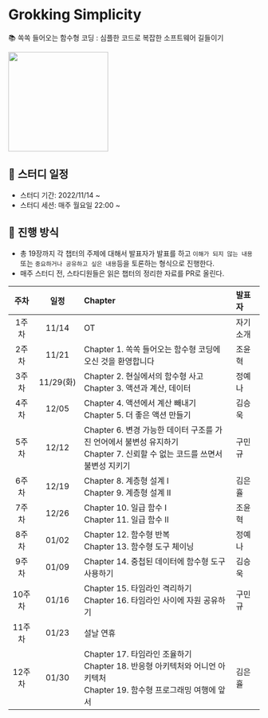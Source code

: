 # Grokking Simplicity

📚 쏙쏙 들어오는 함수형 코딩 : 심플한 코드로 복잡한 소프트웨어 길들이기

<img src="https://user-images.githubusercontent.com/32628358/201672382-2fb053a3-a65f-4713-a1b9-c4cce1ca5dee.png" width=200 />

## 📆 스터디 일정

- 스터디 기간: 2022/11/14 ~ 
- 스터디 세션: 매주 월요일 22:00 ~

## 📜 진행 방식

- 총 19장까지 각 챕터의 주제에 대해서 발표자가 발표를 하고 `이해가 되지 않는 내용` 또는 `중요하거나 공유하고 싶은 내용`등을 토론하는 형식으로 진행한다.
- 매주 스터디 전, 스타디원들은 읽은 챕터의 정리한 자료를 PR로 올린다.

|  주차  |  일정  | Chapter | 발표자 |
|:----:|:----:|:---------------------------------------|:--------------------------------|
| 1주차  | 11/14 | OT | 자기소개 |
| 2주차  | 11/21 | Chapter 1. 쏙쏙 들어오는 함수형 코딩에 오신 것을 환영합니다 | 조윤혁 |
| 3주차  | 11/29(화) | Chapter 2. 현실에서의 함수형 사고<br/>Chapter 3. 액션과 계산, 데이터 | 정예나 |
| 4주차  | 12/05 | Chapter 4. 액션에서 계산 빼내기<br/>Chapter 5. 더 좋은 액션 만들기 | 김승욱 |
| 5주차  | 12/12 | Chapter 6. 변경 가능한 데이터 구조를 가진 언어에서 불변성 유지하기<br/>Chapter 7. 신뢰할 수 없는 코드를 쓰면서 불변성 지키기 | 구민규 |
| 6주차  | 12/19 | Chapter 8. 계층형 설계 I<br/>Chapter 9. 계층형 설계 II | 김은휼 |
| 7주차  | 12/26 | Chapter 10. 일급 함수 I<br/>Chapter 11. 일급 함수 II | 조윤혁 |
| 8주차  | 01/02 | Chapter 12. 함수형 반복<br/>Chapter 13. 함수형 도구 체이닝 | 정예나 |
| 9주차  | 01/09 | Chapter 14. 중첩된 데이터에 함수형 도구 사용하기 | 김승욱 |
| 10주차  | 01/16 | Chapter 15. 타임라인 격리하기<br/>Chapter 16. 타임라인 사이에 자원 공유하기 | 구민규 |
| 11주차  | 01/23 | 설날 연휴 |  |
| 12주차  | 01/30 | Chapter 17. 타임라인 조율하기<br/>Chapter 18. 반응형 아키텍처와 어니언 아키텍처<br/>Chapter 19. 함수형 프로그래밍 여행에 앞서 | 김은휼 |
